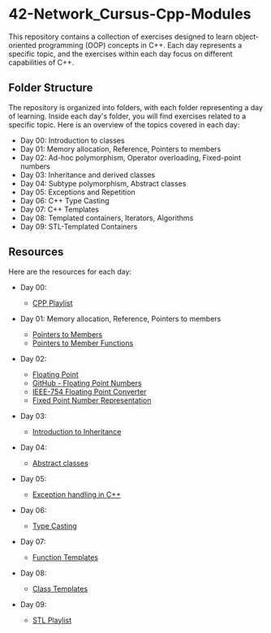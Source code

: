 # 42-Network_Cursus-Cpp-Modules

This repository contains a collection of exercises designed to learn object-oriented programming (OOP) concepts in C++. Each day represents a specific topic, and the exercises within each day focus on different capabilities of C++.

## Folder Structure
The repository is organized into folders, with each folder representing a day of learning. Inside each day's folder, you will find exercises related to a specific topic. Here is an overview of the topics covered in each day:

- Day 00: Introduction to classes
- Day 01: Memory allocation, Reference, Pointers to members
- Day 02: Ad-hoc polymorphism, Operator overloading, Fixed-point numbers
- Day 03: Inheritance and derived classes
- Day 04: Subtype polymorphism, Abstract classes
- Day 05: Exceptions and Repetition
- Day 06: C++ Type Casting
- Day 07: C++ Templates
- Day 08: Templated containers, Iterators, Algorithms
- Day 09: STL-Templated Containers

## Resources
Here are the resources for each day:

- Day 00:
    - [CPP Playlist](https://www.youtube.com/playlist?list=PLlrATfBNZ98dudnM48yfGUldqGD0S4FFb)

- Day 01: Memory allocation, Reference, Pointers to members
    - [Pointers to Members](https://learn.microsoft.com/en-us/cpp/cpp/pointers-to-members?view=msvc-170)
    - [Pointers to Member Functions](http://websites.umich.edu/~eecs381/handouts/Pointers_to_memberfuncs.pdf)

- Day 02:
    - [Floating Point](https://www.cprogramming.com/tutorial/floating_point/understanding_floating_point.html)
    - [GitHub - Floating Point Numbers](https://github.com/es-liby/FloatingPointNumbersCPP#readme)
    - [IEEE-754 Floating Point Converter](https://www.h-schmidt.net/FloatConverter/IEEE754.html)
    - [Fixed Point Number Representation](https://inst.eecs.berkeley.edu//~cs61c/sp06/handout/fixedpt.html)

- Day 03:
    - [Introduction to Inheritance](https://www.youtube.com/watch?v=rJlJ8qqVm3k&pp=ygUSaW5oZXJpdGFuY2UgaW4gYys)

- Day 04:
    - [Abstract classes](https://www.youtube.com/watch?v=T8f4ajtFU9g&pp=ygUVYWJzdHJhY3QgY2xhc3MgaW4gYysr)

- Day 05:
    - [Exception handling in C++](https://www.youtube.com/watch?v=kjEhqgmEiWY&t=593s&pp=ygUXZXhjZXB0aW9ucyBjbGFzcyBpbiBjKys%3D)

- Day 06:
    - [Type Casting](https://www.youtube.com/watch?v=CotRZp8l8uQ&t=2234s&pp=ygUTdHlwZSBjYXN0aW5nIGluIGMrKw%3D%3D)

- Day 07:
    - [Function Templates](https://www.youtube.com/watch?v=XgGEJylsWsQ&t=1s&pp=ygUQdGVtcGxhdGVzIGluIGMrKw%3D%3D)

- Day 08:
    - [Class Templates](https://www.youtube.com/watch?v=mQqzP9EWu58&pp=ygUQdGVtcGxhdGVzIGluIGMrKw%3D%3D)

- Day 09:
    - [STL Playlist](https://www.youtube.com/playlist?list=PLk6CEY9XxSIA-xo3HRYC3M0Aitzdut7AA)
